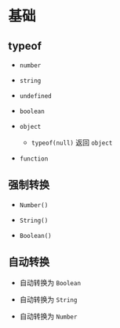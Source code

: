 # 基础

## typeof

  - `number`

  - `string`

  - `undefined`

  - `boolean`

  - `object`

      - `typeof(null)` 返回 `object`

  - `function`

## 强制转换

  - `Number()`

  - `String()`

  - `Boolean()`

## 自动转换

  - 自动转换为 `Boolean`

  - 自动转换为 `String`

  - 自动转换为 `Number`
